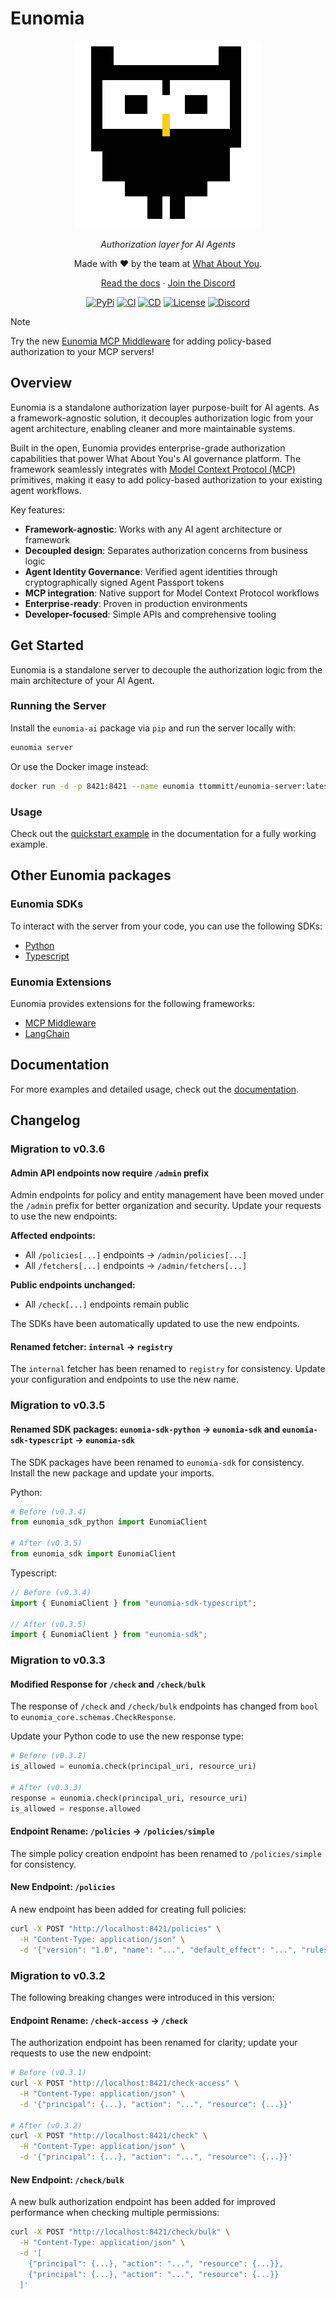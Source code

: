 # Eunomia

<div align="center" style="margin-bottom: 1em;">

<picture>
  <source media="(prefers-color-scheme: dark)" srcset="./docs/assets/logo-owl-dark.png">
  <img alt="Eunomia Logo" src="./docs/assets/logo-owl.png" width=300>
</picture>

_Authorization layer for AI Agents_

Made with ❤ by the team at [What About You][whataboutyou-website].

[Read the docs][docs] · [Join the Discord][discord]

[![PyPi][pypi-badge]][pypi]
[![CI][ci-badge]][ci]
[![CD][cd-badge]][cd]
[![License][license-badge]][license]
[![Discord][discord-badge]][discord]

</div>

> [!NOTE]
> Try the new [Eunomia MCP Middleware][extension-mcp-github] for adding policy-based authorization to your MCP servers!

## Overview

Eunomia is a standalone authorization layer purpose-built for AI agents. As a framework-agnostic solution, it decouples authorization logic from your agent architecture, enabling cleaner and more maintainable systems.

Built in the open, Eunomia provides enterprise-grade authorization capabilities that power What About You's AI governance platform. The framework seamlessly integrates with [Model Context Protocol (MCP)][mcp-website] primitives, making it easy to add policy-based authorization to your existing agent workflows.

Key features:

- **Framework-agnostic**: Works with any AI agent architecture or framework
- **Decoupled design**: Separates authorization concerns from business logic
- **Agent Identity Governance**: Verified agent identities through cryptographically signed Agent Passport tokens
- **MCP integration**: Native support for Model Context Protocol workflows
- **Enterprise-ready**: Proven in production environments
- **Developer-focused**: Simple APIs and comprehensive tooling

## Get Started

Eunomia is a standalone server to decouple the authorization logic from the main architecture of your AI Agent.

### Running the Server

Install the `eunomia-ai` package via `pip` and run the server locally with:

```bash
eunomia server
```

Or use the Docker image instead:

```bash
docker run -d -p 8421:8421 --name eunomia ttommitt/eunomia-server:latest
```

### Usage

Check out the [quickstart example][docs-quickstart] in the documentation for a fully working example.

## Other Eunomia packages

### Eunomia SDKs

To interact with the server from your code, you can use the following SDKs:

- [Python][sdk-python-github]
- [Typescript][sdk-typescript-github]

### Eunomia Extensions

Eunomia provides extensions for the following frameworks:

- [MCP Middleware][extension-mcp-github]
- [LangChain][extension-langchain-github]

## Documentation

For more examples and detailed usage, check out the [documentation][docs].

## Changelog

### Migration to v0.3.6

#### Admin API endpoints now require `/admin` prefix

Admin endpoints for policy and entity management have been moved under the `/admin` prefix for better organization and security. Update your requests to use the new endpoints:

**Affected endpoints:**

- All `/policies[...]` endpoints → `/admin/policies[...]`
- All `/fetchers[...]` endpoints → `/admin/fetchers[...]`

**Public endpoints unchanged:**

- All `/check[...]` endpoints remain public

The SDKs have been automatically updated to use the new endpoints.

#### Renamed fetcher: `internal` → `registry`

The `internal` fetcher has been renamed to `registry` for consistency. Update your configuration and endpoints to use the new name.

### Migration to v0.3.5

#### Renamed SDK packages: `eunomia-sdk-python` → `eunomia-sdk` and `eunomia-sdk-typescript` → `eunomia-sdk`

The SDK packages have been renamed to `eunomia-sdk` for consistency. Install the new package and update your imports.

Python:

```python
# Before (v0.3.4)
from eunomia_sdk_python import EunomiaClient

# After (v0.3.5)
from eunomia_sdk import EunomiaClient
```

Typescript:

```typescript
// Before (v0.3.4)
import { EunomiaClient } from "eunomia-sdk-typescript";

// After (v0.3.5)
import { EunomiaClient } from "eunomia-sdk";
```

### Migration to v0.3.3

#### Modified Response for `/check` and `/check/bulk`

The response of `/check` and `/check/bulk` endpoints has changed from `bool` to `eunomia_core.schemas.CheckResponse`.

Update your Python code to use the new response type:

```python
# Before (v0.3.2)
is_allowed = eunomia.check(principal_uri, resource_uri)

# After (v0.3.3)
response = eunomia.check(principal_uri, resource_uri)
is_allowed = response.allowed
```

#### Endpoint Rename: `/policies` → `/policies/simple`

The simple policy creation endpoint has been renamed to `/policies/simple` for consistency.

#### New Endpoint: `/policies`

A new endpoint has been added for creating full policies:

```bash
curl -X POST "http://localhost:8421/policies" \
  -H "Content-Type: application/json" \
  -d '{"version": "1.0", "name": "...", "default_effect": "...", "rules": []}'
```

### Migration to v0.3.2

The following breaking changes were introduced in this version:

#### Endpoint Rename: `/check-access` → `/check`

The authorization endpoint has been renamed for clarity; update your requests to use the new endpoint:

```bash
# Before (v0.3.1)
curl -X POST "http://localhost:8421/check-access" \
  -H "Content-Type: application/json" \
  -d '{"principal": {...}, "action": "...", "resource": {...}}'

# After (v0.3.2)
curl -X POST "http://localhost:8421/check" \
  -H "Content-Type: application/json" \
  -d '{"principal": {...}, "action": "...", "resource": {...}}'
```

#### New Endpoint: `/check/bulk`

A new bulk authorization endpoint has been added for improved performance when checking multiple permissions:

```bash
curl -X POST "http://localhost:8421/check/bulk" \
  -H "Content-Type: application/json" \
  -d '[
    {"principal": {...}, "action": "...", "resource": {...}},
    {"principal": {...}, "action": "...", "resource": {...}}
  ]'
```

[whataboutyou-website]: https://whataboutyou.ai
[mcp-website]: https://modelcontextprotocol.io/
[docs]: https://whataboutyou-ai.github.io/eunomia/
[docs-quickstart]: https://whataboutyou-ai.github.io/eunomia/server/quickstart/
[sdk-python-github]: https://github.com/whataboutyou-ai/eunomia/tree/main/pkgs/sdks/python
[extension-mcp-github]: https://github.com/whataboutyou-ai/eunomia/tree/main/pkgs/extensions/mcp
[extension-langchain-github]: https://github.com/whataboutyou-ai/eunomia/tree/main/pkgs/extensions/langchain
[sdk-typescript-github]: https://github.com/whataboutyou-ai/eunomia/tree/main/pkgs/sdks/typescript
[pypi]: https://pypi.python.org/pypi/eunomia-ai
[pypi-badge]: https://img.shields.io/pypi/v/eunomia-ai.svg
[ci]: https://github.com/whataboutyou-ai/eunomia/actions/workflows/ci.yml
[ci-badge]: https://github.com/whataboutyou-ai/eunomia/actions/workflows/ci.yml/badge.svg
[cd]: https://github.com/whataboutyou-ai/eunomia/actions/workflows/cd.yml
[cd-badge]: https://github.com/whataboutyou-ai/eunomia/actions/workflows/cd.yml/badge.svg
[license]: https://github.com/whataboutyou-ai/eunomia/blob/main/LICENSE
[license-badge]: https://img.shields.io/github/license/whataboutyou-ai/eunomia.svg?v
[discord]: https://discord.gg/TyhGZtzg3G
[discord-badge]: https://dcbadge.limes.pink/api/server/TyhGZtzg3G?style=flat&theme=default-inverted
